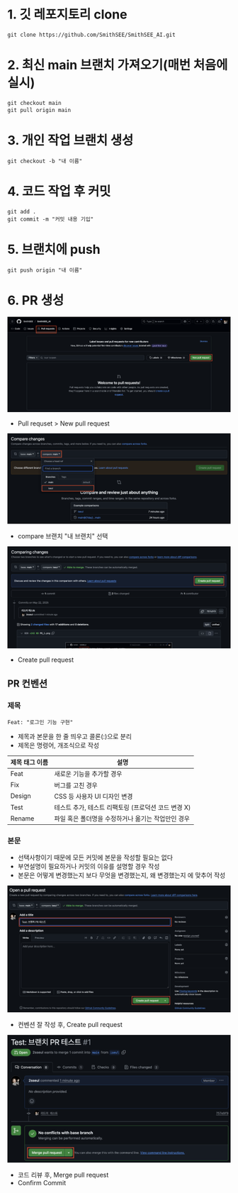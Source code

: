 # 1. 깃 레포지토리 clone

```
git clone https://github.com/SmithSEE/SmithSEE_AI.git
```

# 2. 최신 main 브랜치 가져오기(매번 처음에 실시)

```
git checkout main
git pull origin main
```

# 3. 개인 작업 브랜치 생성

```
git checkout -b "내 이름"
```

# 4. 코드 작업 후 커밋

```
git add .
git commit -m "커밋 내용 기입"
```

# 5. 브랜치에 push

```
git push origin "내 이름"
```

# 6. PR 생성

![alt text](/Image//PR_1.png)

- Pull requset > New pull request

![alt text](/Image/PR_2.png)

- compare 브랜치 "내 브랜치" 선택

![alt text](/Image/PR_3.png)

- Create pull request

## PR 컨벤션

### 제목

    Feat: "로그인 기능 구현"

- 제목과 본문을 한 줄 띄우고 콜론(:)으로 분리
- 제목은 명령어, 개조식으로 작성

| 제목 태그 이름 | 설명                                                |
| -------------- | --------------------------------------------------- |
| Feat           | 새로운 기능을 추가할 경우                           |
| Fix            | 버그를 고친 경우                                    |
| Design         | CSS 등 사용자 UI 디자인 변경                        |
| Test           | 테스트 추가, 테스트 리팩토링 (프로덕션 코드 변경 X) |
| Rename         | 파일 혹은 폴더명을 수정하거나 옮기는 작업만인 경우  |

### 본문

- 선택사항이기 때문에 모든 커밋에 본문을 작성할 필요는 없다
- 부연설명이 필요하거나 커밋의 이유를 설명할 경우 작성
- 본문은 어떻게 변경했는지 보다 무엇을 변경했는지, 왜 변경했는지 에 맞추어 작성

![alt text](/Image/PR_4.png)

- 컨벤션 잘 작성 후, Create pull request

![alt text](/Image/PR_5.png)

- 코드 리뷰 후, Merge pull request
- Confirm Commit

